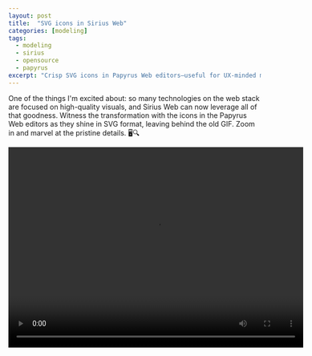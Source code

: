 ```yaml
---
layout: post
title:  "SVG icons in Sirius Web"
categories: [modeling]
tags:
  - modeling
  - sirius
  - opensource
  - papyrus
excerpt: "Crisp SVG icons in Papyrus Web editors—useful for UX‑minded modelers evaluating Sirius Web and why vector assets elevate clarity."
---
```

One of the things I'm excited about: so many technologies on the web stack are focused on high-quality visuals, and Sirius Web can now leverage all of that goodness.
Witness the transformation with the icons in the Papyrus Web editors as they shine in SVG format, leaving behind the old GIF.
Zoom in and marvel at the pristine details. 🖥️🔍

<video  width="588" height="400" controls loop><source src="{{ site.url }}/media/zoomSVG2-2023-10-25_12.53.35.mp4">Your browser does not support the video tag.</video>
